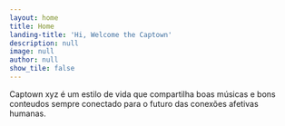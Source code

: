 ```yaml
---
layout: home
title: Home
landing-title: 'Hi, Welcome the Captown'
description: null
image: null
author: null
show_tile: false
---
```


Captown xyz é um estilo de vida que compartilha boas músicas e bons conteudos sempre conectado para o futuro das conexões afetivas humanas.
